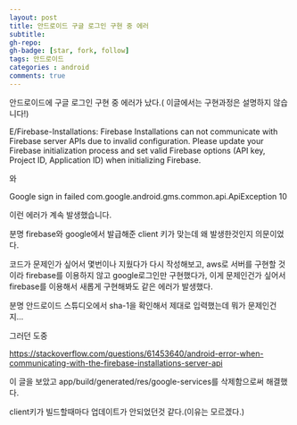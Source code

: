```yaml
---
layout: post
title: 안드로이드 구글 로그인 구현 중 에러
subtitle: 
gh-repo: 
gh-badge: [star, fork, follow]
tags: 안드로이드
categories : android 
comments: true
---
```


안드로이드에 구글 로그인 구현 중 에러가 났다.( 이글에서는 구현과정은 설명하지 않습니다!)



E/Firebase-Installations: Firebase Installations can not communicate with Firebase server APIs due to invalid configuration. Please update your Firebase initialization process and set valid Firebase options (API key, Project ID, Application ID) when initializing Firebase.

와

Google sign in failed com.google.android.gms.common.api.ApiException 10

이런 에러가 계속 발생했습니다.

분명 firebase와 google에서 발급해준 client 키가 맞는데 왜 발생한것인지 의문이었다.

코드가 문제인가 싶어서 몇번이나 지웠다가 다시 작성해보고, aws로 서버를 구현할 것이라 firebase를 이용하지 않고 google로그인만 구현했다가, 이게 문제인건가 싶어서 firebase를 이용해서 새롭게 구현해봐도 같은 에러가 발생했다.

분명 안드로이드 스튜디오에서 sha-1을 확인해서 제대로 입력했는데 뭐가 문제인건지...

그러던 도중 

https://stackoverflow.com/questions/61453640/android-error-when-communicating-with-the-firebase-installations-server-api

이 글을 보았고 app/build/generated/res/google-services를 삭제함으로써 해결했다.

client키가 빌드할때마다 업데이트가 안되었던것 같다.(이유는 모르겠다.)